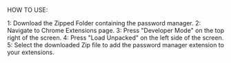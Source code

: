 HOW TO USE: 

1: Download the Zipped Folder containing the password manager.
2: Navigate to Chrome Extensions page.
3: Press "Developer Mode" on the top right of the screen.
4: Press "Load Unpacked" on the left side of the screen.
5: Select the downloaded Zip file to add the password manager extension to your extensions.
